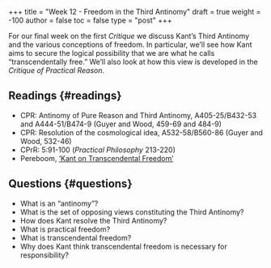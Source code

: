 +++
title = "Week 12 - Freedom in the Third Antinomy"
draft = true
weight = -100
author = false
toc = false
type = "post"
+++

For our final week on the first _Critique_ we discuss Kant&rsquo;s Third Antinomy and
the various conceptions of freedom. In particular, we&rsquo;ll see how Kant aims to
secure the logical possibility that we are what he calls &ldquo;transcendentally
free.&rdquo; We&rsquo;ll also look at how this view is developed in the _Critique of
Practical Reason_.


## Readings {#readings}

-   CPR: Antinomy of Pure Reason and Third Antinomy, A405-25/B432-53 and
    A444-51/B474-9 (Guyer and Wood, 459-69 and 484-9)
-   CPR: Resolution of the cosmological idea, A532-58/B560-86 (Guyer and Wood, 532-46)
-   CPrR: 5:91-100 (_Practical Philosophy_ 213-220)
-   Pereboom, [&rsquo;Kant on Transcendental Freedom&rsquo;](https://www.dropbox.com/s/5i3pofvwannostk/pereboom2006b.pdf?dl=0)


## Questions {#questions}

-   What is an &ldquo;antinomy&rdquo;?
-   What is the set of opposing views constituting the Third Antinomy?
-   How does Kant resolve the Third Antinomy?
-   What is practical freedom?
-   What is transcendental freedom?
-   Why does Kant think transcendental freedom is necessary for responsibility?
